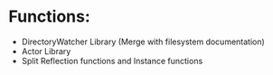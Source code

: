 # Functions:
- DirectoryWatcher Library (Merge with filesystem documentation)
- Actor Library
- Split Reflection functions and Instance functions 
